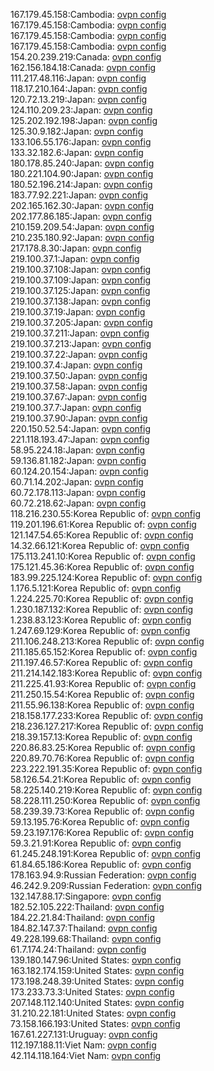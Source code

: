 167.179.45.158:Cambodia: [ovpn config](vpn/167_179_45_158.ovpn)  
167.179.45.158:Cambodia: [ovpn config](vpn/167_179_45_158.ovpn)  
167.179.45.158:Cambodia: [ovpn config](vpn/167_179_45_158.ovpn)  
167.179.45.158:Cambodia: [ovpn config](vpn/167_179_45_158.ovpn)  
154.20.239.219:Canada: [ovpn config](vpn/154_20_239_219.ovpn)  
162.156.184.18:Canada: [ovpn config](vpn/162_156_184_18.ovpn)  
111.217.48.116:Japan: [ovpn config](vpn/111_217_48_116.ovpn)  
118.17.210.164:Japan: [ovpn config](vpn/118_17_210_164.ovpn)  
120.72.13.219:Japan: [ovpn config](vpn/120_72_13_219.ovpn)  
124.110.209.23:Japan: [ovpn config](vpn/124_110_209_23.ovpn)  
125.202.192.198:Japan: [ovpn config](vpn/125_202_192_198.ovpn)  
125.30.9.182:Japan: [ovpn config](vpn/125_30_9_182.ovpn)  
133.106.55.176:Japan: [ovpn config](vpn/133_106_55_176.ovpn)  
133.32.182.6:Japan: [ovpn config](vpn/133_32_182_6.ovpn)  
180.178.85.240:Japan: [ovpn config](vpn/180_178_85_240.ovpn)  
180.221.104.90:Japan: [ovpn config](vpn/180_221_104_90.ovpn)  
180.52.196.214:Japan: [ovpn config](vpn/180_52_196_214.ovpn)  
183.77.92.221:Japan: [ovpn config](vpn/183_77_92_221.ovpn)  
202.165.162.30:Japan: [ovpn config](vpn/202_165_162_30.ovpn)  
202.177.86.185:Japan: [ovpn config](vpn/202_177_86_185.ovpn)  
210.159.209.54:Japan: [ovpn config](vpn/210_159_209_54.ovpn)  
210.235.180.92:Japan: [ovpn config](vpn/210_235_180_92.ovpn)  
217.178.8.30:Japan: [ovpn config](vpn/217_178_8_30.ovpn)  
219.100.37.1:Japan: [ovpn config](vpn/219_100_37_1.ovpn)  
219.100.37.108:Japan: [ovpn config](vpn/219_100_37_108.ovpn)  
219.100.37.109:Japan: [ovpn config](vpn/219_100_37_109.ovpn)  
219.100.37.125:Japan: [ovpn config](vpn/219_100_37_125.ovpn)  
219.100.37.138:Japan: [ovpn config](vpn/219_100_37_138.ovpn)  
219.100.37.19:Japan: [ovpn config](vpn/219_100_37_19.ovpn)  
219.100.37.205:Japan: [ovpn config](vpn/219_100_37_205.ovpn)  
219.100.37.211:Japan: [ovpn config](vpn/219_100_37_211.ovpn)  
219.100.37.213:Japan: [ovpn config](vpn/219_100_37_213.ovpn)  
219.100.37.22:Japan: [ovpn config](vpn/219_100_37_22.ovpn)  
219.100.37.4:Japan: [ovpn config](vpn/219_100_37_4.ovpn)  
219.100.37.50:Japan: [ovpn config](vpn/219_100_37_50.ovpn)  
219.100.37.58:Japan: [ovpn config](vpn/219_100_37_58.ovpn)  
219.100.37.67:Japan: [ovpn config](vpn/219_100_37_67.ovpn)  
219.100.37.7:Japan: [ovpn config](vpn/219_100_37_7.ovpn)  
219.100.37.90:Japan: [ovpn config](vpn/219_100_37_90.ovpn)  
220.150.52.54:Japan: [ovpn config](vpn/220_150_52_54.ovpn)  
221.118.193.47:Japan: [ovpn config](vpn/221_118_193_47.ovpn)  
58.95.224.18:Japan: [ovpn config](vpn/58_95_224_18.ovpn)  
59.136.81.182:Japan: [ovpn config](vpn/59_136_81_182.ovpn)  
60.124.20.154:Japan: [ovpn config](vpn/60_124_20_154.ovpn)  
60.71.14.202:Japan: [ovpn config](vpn/60_71_14_202.ovpn)  
60.72.178.113:Japan: [ovpn config](vpn/60_72_178_113.ovpn)  
60.72.218.62:Japan: [ovpn config](vpn/60_72_218_62.ovpn)  
118.216.230.55:Korea Republic of: [ovpn config](vpn/118_216_230_55.ovpn)  
119.201.196.61:Korea Republic of: [ovpn config](vpn/119_201_196_61.ovpn)  
121.147.54.65:Korea Republic of: [ovpn config](vpn/121_147_54_65.ovpn)  
14.32.66.121:Korea Republic of: [ovpn config](vpn/14_32_66_121.ovpn)  
175.113.241.10:Korea Republic of: [ovpn config](vpn/175_113_241_10.ovpn)  
175.121.45.36:Korea Republic of: [ovpn config](vpn/175_121_45_36.ovpn)  
183.99.225.124:Korea Republic of: [ovpn config](vpn/183_99_225_124.ovpn)  
1.176.5.121:Korea Republic of: [ovpn config](vpn/1_176_5_121.ovpn)  
1.224.225.70:Korea Republic of: [ovpn config](vpn/1_224_225_70.ovpn)  
1.230.187.132:Korea Republic of: [ovpn config](vpn/1_230_187_132.ovpn)  
1.238.83.123:Korea Republic of: [ovpn config](vpn/1_238_83_123.ovpn)  
1.247.69.129:Korea Republic of: [ovpn config](vpn/1_247_69_129.ovpn)  
211.106.248.213:Korea Republic of: [ovpn config](vpn/211_106_248_213.ovpn)  
211.185.65.152:Korea Republic of: [ovpn config](vpn/211_185_65_152.ovpn)  
211.197.46.57:Korea Republic of: [ovpn config](vpn/211_197_46_57.ovpn)  
211.214.142.183:Korea Republic of: [ovpn config](vpn/211_214_142_183.ovpn)  
211.225.41.93:Korea Republic of: [ovpn config](vpn/211_225_41_93.ovpn)  
211.250.15.54:Korea Republic of: [ovpn config](vpn/211_250_15_54.ovpn)  
211.55.96.138:Korea Republic of: [ovpn config](vpn/211_55_96_138.ovpn)  
218.158.177.233:Korea Republic of: [ovpn config](vpn/218_158_177_233.ovpn)  
218.236.127.217:Korea Republic of: [ovpn config](vpn/218_236_127_217.ovpn)  
218.39.157.13:Korea Republic of: [ovpn config](vpn/218_39_157_13.ovpn)  
220.86.83.25:Korea Republic of: [ovpn config](vpn/220_86_83_25.ovpn)  
220.89.70.76:Korea Republic of: [ovpn config](vpn/220_89_70_76.ovpn)  
223.222.191.35:Korea Republic of: [ovpn config](vpn/223_222_191_35.ovpn)  
58.126.54.21:Korea Republic of: [ovpn config](vpn/58_126_54_21.ovpn)  
58.225.140.219:Korea Republic of: [ovpn config](vpn/58_225_140_219.ovpn)  
58.228.111.250:Korea Republic of: [ovpn config](vpn/58_228_111_250.ovpn)  
58.239.39.73:Korea Republic of: [ovpn config](vpn/58_239_39_73.ovpn)  
59.13.195.76:Korea Republic of: [ovpn config](vpn/59_13_195_76.ovpn)  
59.23.197.176:Korea Republic of: [ovpn config](vpn/59_23_197_176.ovpn)  
59.3.21.91:Korea Republic of: [ovpn config](vpn/59_3_21_91.ovpn)  
61.245.248.191:Korea Republic of: [ovpn config](vpn/61_245_248_191.ovpn)  
61.84.65.186:Korea Republic of: [ovpn config](vpn/61_84_65_186.ovpn)  
178.163.94.9:Russian Federation: [ovpn config](vpn/178_163_94_9.ovpn)  
46.242.9.209:Russian Federation: [ovpn config](vpn/46_242_9_209.ovpn)  
132.147.88.17:Singapore: [ovpn config](vpn/132_147_88_17.ovpn)  
182.52.105.222:Thailand: [ovpn config](vpn/182_52_105_222.ovpn)  
184.22.21.84:Thailand: [ovpn config](vpn/184_22_21_84.ovpn)  
184.82.147.37:Thailand: [ovpn config](vpn/184_82_147_37.ovpn)  
49.228.199.68:Thailand: [ovpn config](vpn/49_228_199_68.ovpn)  
61.7.174.24:Thailand: [ovpn config](vpn/61_7_174_24.ovpn)  
139.180.147.96:United States: [ovpn config](vpn/139_180_147_96.ovpn)  
163.182.174.159:United States: [ovpn config](vpn/163_182_174_159.ovpn)  
173.198.248.39:United States: [ovpn config](vpn/173_198_248_39.ovpn)  
173.233.73.3:United States: [ovpn config](vpn/173_233_73_3.ovpn)  
207.148.112.140:United States: [ovpn config](vpn/207_148_112_140.ovpn)  
31.210.22.181:United States: [ovpn config](vpn/31_210_22_181.ovpn)  
73.158.166.193:United States: [ovpn config](vpn/73_158_166_193.ovpn)  
167.61.227.131:Uruguay: [ovpn config](vpn/167_61_227_131.ovpn)  
112.197.188.11:Viet Nam: [ovpn config](vpn/112_197_188_11.ovpn)  
42.114.118.164:Viet Nam: [ovpn config](vpn/42_114_118_164.ovpn)  
